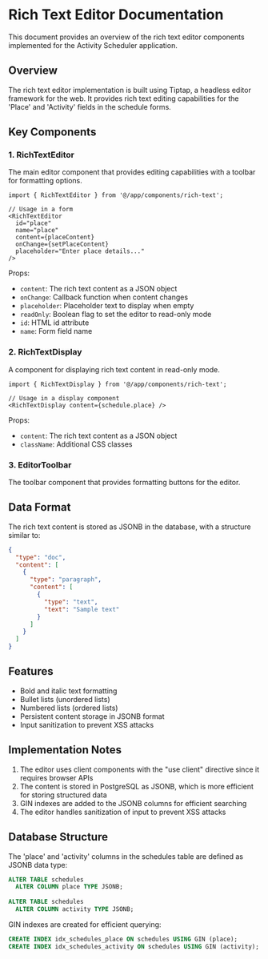 # Rich Text Editor Documentation

This document provides an overview of the rich text editor components implemented for the Activity Scheduler application.

## Overview

The rich text editor implementation is built using Tiptap, a headless editor framework for the web. It provides rich text editing capabilities for the 'Place' and 'Activity' fields in the schedule forms.

## Key Components

### 1. RichTextEditor

The main editor component that provides editing capabilities with a toolbar for formatting options.

```tsx
import { RichTextEditor } from '@/app/components/rich-text';

// Usage in a form
<RichTextEditor
  id="place"
  name="place"
  content={placeContent}
  onChange={setPlaceContent}
  placeholder="Enter place details..."
/>
```

Props:
- `content`: The rich text content as a JSON object
- `onChange`: Callback function when content changes
- `placeholder`: Placeholder text to display when empty
- `readOnly`: Boolean flag to set the editor to read-only mode
- `id`: HTML id attribute
- `name`: Form field name

### 2. RichTextDisplay

A component for displaying rich text content in read-only mode.

```tsx
import { RichTextDisplay } from '@/app/components/rich-text';

// Usage in a display component
<RichTextDisplay content={schedule.place} />
```

Props:
- `content`: The rich text content as a JSON object
- `className`: Additional CSS classes

### 3. EditorToolbar

The toolbar component that provides formatting buttons for the editor.

## Data Format

The rich text content is stored as JSONB in the database, with a structure similar to:

```json
{
  "type": "doc",
  "content": [
    {
      "type": "paragraph",
      "content": [
        {
          "type": "text",
          "text": "Sample text"
        }
      ]
    }
  ]
}
```

## Features

- Bold and italic text formatting
- Bullet lists (unordered lists)
- Numbered lists (ordered lists)
- Persistent content storage in JSONB format
- Input sanitization to prevent XSS attacks

## Implementation Notes

1. The editor uses client components with the "use client" directive since it requires browser APIs
2. The content is stored in PostgreSQL as JSONB, which is more efficient for storing structured data
3. GIN indexes are added to the JSONB columns for efficient searching
4. The editor handles sanitization of input to prevent XSS attacks

## Database Structure

The 'place' and 'activity' columns in the schedules table are defined as JSONB data type:

```sql
ALTER TABLE schedules 
  ALTER COLUMN place TYPE JSONB;
  
ALTER TABLE schedules 
  ALTER COLUMN activity TYPE JSONB;
```

GIN indexes are created for efficient querying:

```sql
CREATE INDEX idx_schedules_place ON schedules USING GIN (place);
CREATE INDEX idx_schedules_activity ON schedules USING GIN (activity);
```
